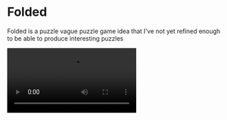 # Folded
Folded is a puzzle vague puzzle game idea that I've not yet refined enough to be able to produce interesting puzzles


![old gif](folded_gif.webm)
